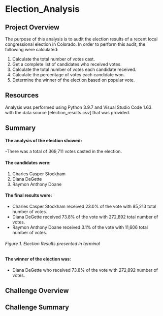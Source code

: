 # Election_Analysis

## Project Overview
The purpose of this analysis is to audit the election results of a recent local congressional election in Colorado.
In order to perform this audit, the following were calculated: 
1. Calculate the total number of votes cast.
2. Get a complete list of candidates who received votes.
3. Calculate the total number of votes each candidate received.
4. Calculate the percentage of votes each candidate won.
5. Determine the winner of the election based on popular vote.
## Resources
Analysis was performed using Python 3.9.7 and Visual Studio Code 1.63. with the data source [election_results.csv] that was provided.
## Summary
#### The analysis of the election showed:
-There was a total of 369,711 votes casted in the election.

#### The candidates were:
   1. Charles Casper Stockham
   2. Diana DeGette 
   3. Raymon Anthony Doane
#### The final results were:
  - Charles Casper Stockham received 23.0% of the vote with 85,213 total number of votes.
  - Diana DeGette received 73.8% of the vote with 272,892 total number of votes.
  - Raymon Anthony Doane received 3.1% of the vote with 11,606 total number of votes.

###### Figure 1. Election Results presented in terminal


#### The winner of the election was:
  - Diana DeGette who received 73.8% of the vote with 272,892 number of votes.


## Challenge Overview

## Challenge Summary
